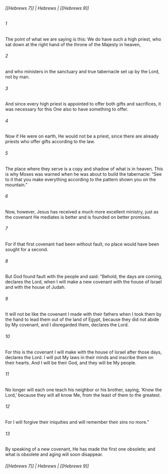 ###### [[Hebrews 7]] | Hebrews | [[Hebrews 9]]

###### 1
The point of what we are saying is this: We do have such a high priest, who sat down at the right hand of the throne of the Majesty in heaven,
###### 2
and who ministers in the sanctuary and true tabernacle set up by the Lord, not by man.
###### 3
And since every high priest is appointed to offer both gifts and sacrifices, it was necessary for this One also to have something to offer.
###### 4
Now if He were on earth, He would not be a priest, since there are already priests who offer gifts according to the law.
###### 5
The place where they serve is a copy and shadow of what is in heaven. This is why Moses was warned when he was about to build the tabernacle: “See to it that you make everything according to the pattern shown you on the mountain.”
###### 6
Now, however, Jesus has received a much more excellent ministry, just as the covenant He mediates is better and is founded on better promises.
###### 7
For if that first covenant had been without fault, no place would have been sought for a second.
###### 8
But God found fault with the people and said: “Behold, the days are coming, declares the Lord, when I will make a new covenant with the house of Israel and with the house of Judah.
###### 9
It will not be like the covenant I made with their fathers when I took them by the hand to lead them out of the land of Egypt, because they did not abide by My covenant, and I disregarded them, declares the Lord.
###### 10
For this is the covenant I will make with the house of Israel after those days, declares the Lord. I will put My laws in their minds and inscribe them on their hearts. And I will be their God, and they will be My people.
###### 11
No longer will each one teach his neighbor or his brother, saying, ‘Know the Lord,’ because they will all know Me, from the least of them to the greatest.
###### 12
For I will forgive their iniquities and will remember their sins no more.”
###### 13
By speaking of a new covenant, He has made the first one obsolete; and what is obsolete and aging will soon disappear.

###### [[Hebrews 7]] | Hebrews | [[Hebrews 9]]
